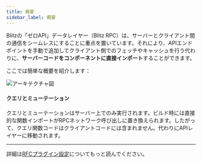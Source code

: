 ```yaml
---
title: 概要
sidebar_label: 概要
---
```


Blitzの「ゼロAPI」データレイヤー（Blitz RPC）は、サーバーとクライアント間の通信をシームレスにすることに重点を置いています。それにより、APIエンドポイントを手動で追加してクライアント側でのフェッチやキャッシュを行う代わりに、<strong>サーバーコードをコンポーネントに直接インポート</strong>することができます。

ここでは簡単な概要を紹介します：

![アーキテクチャ図](/img/architecture-alt.png)

#### クエリとミューテーション

クエリとミューテーションはサーバー上でのみ実行されます。ビルド時には直接的な関数インポートがRPCネットワーク呼び出しに置き換えられます。したがって、クエリ関数コードはクライアントコードには含まれません。代わりにAPIレイヤーに移動されます。

---

詳細は[RFCプラグイン設定](/docs/rpc-setup/)についてもっと読んでください。
